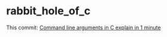 # rabbit_hole_of_c

This commit: [Command line arguments in C explain in 1 minute](https://youtu.be/YZTgWvJvZrM?si=k1o5HGdanj6HU3S-)